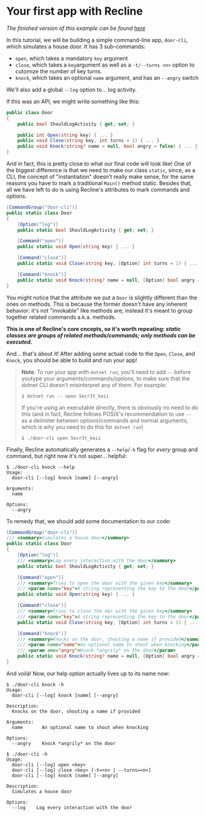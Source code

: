 # Your first app with Recline

*The finished version of this example can be found [here](samples/door-cli/)*

In this tutorial, we will be building a simple command-line app,
`door-cli`, which simulates a house door. It has 3 sub-commands:
- `open`, which takes a mandatory `key` argument
- `close`, which takes a `key`argument as well as a `-t/--turns <n>`
  option to cutomize the number of key turns.
- `knock`, which takes an optional `name` argument, and has an
  `--angry` switch

We'll also add a global `--log` option to... log activity.

If this was an API, we might write something like this:

```csharp
public class Door
{
    public bool ShouldLogActivity { get; set; }

    public int Open(string key) { ... }
    public void Close(string key, int turns = 1) { ... }
    public void Knock(string? name = null, bool angry = false) { ... }
}
```

And in fact, this is pretty close to what our final code will look
like! One of the biggest difference is that we need to make our class
`static`, since, as a CLI, the concept of "instantiation" doesn't
really make sense, for the same reasons you have to mark a
traditional `Main()` method static. Besides that, all we have left to
do is using Recline's attributes to mark commands and options.

```csharp
[CommandGroup("door-cli")]
public static class Door
{
    [Option("log")]
    public static bool ShouldLogActivity { get; set; }

    [Command("open")]
    public static void Open(string key) { ... }

    [Command("close")]
    public static void Close(string key, [Option] int turns = 1) { ... }

    [Command("knock")]
    public static void Knock(string? name = null, [Option] bool angry = false) { ... }
}
```

You might notice that the attribute we put a `Door` is slightly
different than the ones on methods. This is because the former
doesn't have any inherent behavior: it's not "invokable" like methods
are; instead it's meant to group together related commands a.k.a.
methods.

**This is one of Recline's core cncepts, so it's worth repeating:
*static classes are groups of related methods/commands; only methods
can be executed.***

And... that's about it! After adding some actual code to the `Open`,
`Close`, and `Knock`, you should be able to build and run your app!

> **Note**: To run your app with `dotnet run`, you'll need to add
> `--` before youtype your arguments/commands/options, to make sure
> that the dotnet CLI doesn't misinterpret any of them. For example:
> ```shell
> $ dotnet run -- open 5ecr3t_keii
> ```
> If you're using an executable directly, there is obviously no need
> to do this (and in fact, Recline follows POSIX's recommendation
> to use `--` as a delimiter between options/commands and normal
> arguments, which is why you need to do this for `dotnet run`)
> ```shell
> $ ./door-cli open 5ecr3t_keii
> ```

Finally, Recline automatically generates a `--help`/`-h` flag for
*every* group and command, but right now it's not super... helpful:
```shell
$ ./door-cli knock --help
Usage:
  door-cli [--log] knock [name] [--angry]

Arguments:
  name

Options:
  --angry
```

To remedy that, we should add some documentation to our code:
```csharp
[CommandGroup("door-cli")]
/// <summary>Simulates a house door</summary>
public static class Door
{
    [Option("log")]
	/// <summary>Log every interaction with the door</summary>
    public static bool ShouldLogActivity { get; set; }

    [Command("open")]
	/// <summary>Tries to open the door with the given key</summary>
	/// <param name="key">A string representing the key to the door</param>
    public static void Open(string key) { ... }

    [Command("close")]
	/// <summary>tries to close the dor with the given key</summary>
	/// <param name="key">A string representing the key to the door</param>
    public static void Close(string key, [Option] int turns = 1) { ... }

    [Command("knock")]
	/// <summary>Knocks on the door, shouting a name if provided</summary>
	/// <param name="name">An optional name to shout when knocking</param>
	/// <param ame="angry">Knock *angrily* on the door</param>
    public static void Knock(string? name = null, [Option] bool angry = false) { ... }
}
```

And voilà! Now, our help option actually lives up to its name now:
```shell
$ ./door-cli knock -h
Usage:
  door-cli [--log] knock [name] [--angry]

Description:
  Knocks on the door, shouting a name if provided

Arguments:
  name       An optional name to shout when knocking

Options:
  --angry    Knock *angrily* on the door
```
```shell
$ ./door-cli -h
Usage:
  door-cli [--log] open <key>
  door-cli [--log] close <key> [-t=<n> | --turns=<n>]
  door-cli [--log] knock [name] [--angry]

Description:
  Simulates a house door

Options:
  --log    Log every interaction with the door
```
